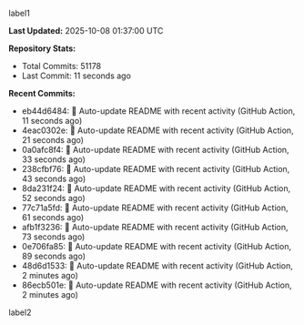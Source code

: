 
label1 
<!-- ACTIVITY_START -->
**Last Updated:** 2025-10-08 01:37:00 UTC

**Repository Stats:**
- Total Commits: 51178
- Last Commit: 11 seconds ago

**Recent Commits:**
- eb44d6484: 🤖 Auto-update README with recent activity (GitHub Action, 11 seconds ago)
- 4eac0302e: 🤖 Auto-update README with recent activity (GitHub Action, 21 seconds ago)
- 0a0afc8f4: 🤖 Auto-update README with recent activity (GitHub Action, 33 seconds ago)
- 238cfbf76: 🤖 Auto-update README with recent activity (GitHub Action, 43 seconds ago)
- 8da231f24: 🤖 Auto-update README with recent activity (GitHub Action, 52 seconds ago)
- 77c71a5fd: 🤖 Auto-update README with recent activity (GitHub Action, 61 seconds ago)
- afb1f3236: 🤖 Auto-update README with recent activity (GitHub Action, 73 seconds ago)
- 0e706fa85: 🤖 Auto-update README with recent activity (GitHub Action, 89 seconds ago)
- 48d6d1533: 🤖 Auto-update README with recent activity (GitHub Action, 2 minutes ago)
- 86ecb501e: 🤖 Auto-update README with recent activity (GitHub Action, 2 minutes ago)
<!-- ACTIVITY_END -->

label2

